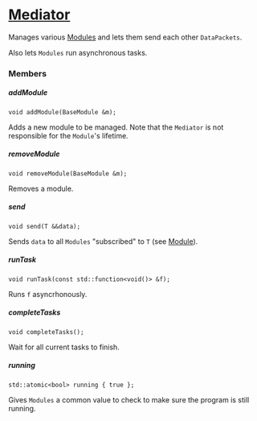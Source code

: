 # [Mediator](Mediator.hpp)

Manages various [Modules](Module.md) and lets them send each other `DataPackets`.

Also lets `Modules` run asynchronous tasks.

### Members

##### addModule

```
void addModule(BaseModule &m);
```

Adds a new module to be managed. Note that the `Mediator` is not responsible for the `Module`'s lifetime.

##### removeModule

```
void removeModule(BaseModule &m);
```

Removes a module.

##### send

```
void send(T &&data);
```

Sends `data` to all `Modules` "subscribed" to `T` (see [Module](Module.md)).

##### runTask

```
void runTask(const std::function<void()> &f);
```

Runs `f` asyncrhonously.

##### completeTasks

```
void completeTasks();
```

Wait for all current tasks to finish.

##### running

```
std::atomic<bool> running { true };
```

Gives `Modules` a common value to check to make sure the program is still running.
